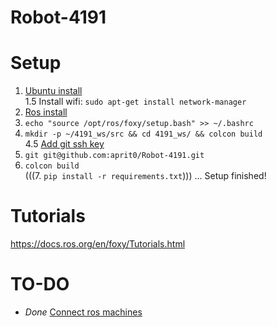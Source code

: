 # Robot-4191

# Setup
1. [Ubuntu install](https://roboticsbackend.com/install-ubuntu-on-raspberry-pi-without-monitor/#Setup_Wi-Fi_and_ssh_for_your_Raspberry_Pi_4_without_a_monitor)   
1.5 Install wifi: ```sudo apt-get install network-manager```
2. [Ros install](https://roboticsbackend.com/install-ros2-on-raspberry-pi/#Prerequisites_install_Ubuntu_Server_2004) 
3. ```echo "source /opt/ros/foxy/setup.bash" >> ~/.bashrc```
4. ```mkdir -p ~/4191_ws/src && cd 4191_ws/ && colcon build ```   
4.5 [Add git ssh key](https://docs.github.com/en/authentication/connecting-to-github-with-ssh/generating-a-new-ssh-key-and-adding-it-to-the-ssh-agent)
5. ```git git@github.com:aprit0/Robot-4191.git```
6. ```colcon build```   
(((7. ```pip install -r requirements.txt```)))
... Setup finished!

# Tutorials
https://docs.ros.org/en/foxy/Tutorials.html


# TO-DO
- *Done* [Connect ros machines](https://roboticsbackend.com/ros2-multiple-machines-including-raspberry-pi/)
